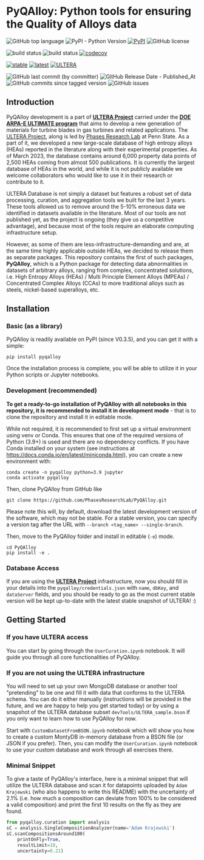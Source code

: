 # PyQAlloy: Python tools for ensuring the Quality of Alloys data

![GitHub top language](https://img.shields.io/github/languages/top/PhasesResearchLab/PyQAlloy)
![PyPI - Python Version](https://img.shields.io/pypi/pyversions/pyqalloy)
[![PyPI](https://img.shields.io/pypi/v/pyqalloy)](https://pypi.org/project/pyqalloy/)
![GitHub license](https://img.shields.io/github/license/PhasesResearchLab/PyQAlloy)

![build status](https://github.com/PhasesResearchLab/PyQAlloy/actions/workflows/test.yml/badge.svg)
![build status](https://github.com/PhasesResearchLab/PyQAlloy/actions/workflows/lastCommit.yml/badge.svg)
[![codecov](https://codecov.io/gh/PhasesResearchLab/PyQAlloy/branch/main/graph/badge.svg?token=M1DWRD4ML3)](https://codecov.io/gh/PhasesResearchLab/PyQAlloy)

[![stable](https://img.shields.io/badge/Read%20The%20Docs-Stable-green)](https://pyqalloy.readthedocs.io/en/stable/) 
[![latest](https://img.shields.io/badge/Read%20The%20Docs-Latest-green)](https://pyqalloy.readthedocs.io/en/latest/)
[![ULTERA](https://img.shields.io/badge/ULTERA-statistics-red)](https://ULTERA.org)

![GitHub last commit (by committer)](https://img.shields.io/github/last-commit/PhasesResearchLab/PyQAlloy?label=Last%20Commit)
![GitHub Release Date - Published_At](https://img.shields.io/github/release-date/PhasesResearchLab/PyQAlloy?label=Last%20Release)
![GitHub commits since tagged version](https://img.shields.io/github/commits-since/PhasesResearchLab/PyQAlloy/v0.3.0?color=g)
![GitHub issues](https://img.shields.io/github/issues/PhasesResearchLab/PyQAlloy)

## Introduction

PyQAlloy development is a part of [**ULTERA Project**](https://ultera.org) carried under the 
[**DOE ARPA-E ULTIMATE program**](https://arpa-e.energy.gov/?q=arpa-e-programs/ultimate) that
aims to develop a new generation of materials for turbine blades in gas turbines and related
applications. The [ULTERA Project](https://ultera.org), along is led by 
[Phases Research Lab](https://phaseslab.com) at Penn State. As a part of it, we developed 
a new large-scale database of high entropy alloys (HEAs) reported in the literature
along with their experimental properties. As of March 2023, the database contains
around 6,000 property data points of 2,500 HEAs coming from almost 500 publications. It is
currently the largest database of HEAs in the world, and while it is not publicly available
we welcome collaborators who would like to use it in their research or contribute to it.

ULTERA Database is not simply a dataset but features a robust set of data processing, 
curation, and aggregation tools we built for the last 3 years. These tools allowed us to 
remove around the 5-10% erroneous data we identified in datasets available in the literature.
Most of our tools are not published yet, as the project is ongoing (they give us a competitive
advantage), and because most of the tools require an elaborate computing infrastructure setup.

However, as some of them are less-infrastructure-demanding and are, at the same time
highly applicable outside HEAs, we decided to release them as separate packages. This repository
contains the first of such packages, **PyQAlloy**, which is a Python package for detecting data
abnormalities in datasets of arbitrary alloys, ranging from complex, concentrated solutions, i.e.
High Entropy Alloys (HEAs) / Multi Principle Element Alloys (MPEAs) / Concentrated Complex Alloys 
(CCAs) to more traditional alloys such as steels, nickel-based superalloys, etc.

## Installation

### Basic (as a library)

PyQAlloy is readily available on PyPI (since V0.3.5), and you can get it with a simple:

    pip install pyqalloy

Once the installation process is complete, you will be able to utilize it in your Python scripts 
or Jupyter notebooks.


### Development (recommended)

**To get a ready-to-go installation of PyQAlloy with all notebooks in this repository, it is recommended
to install it in development mode** - that is to clone the repository and install it in editable mode. 

While not required, it is recommended to first set up a virtual environment using venv or Conda. 
This ensures that one of the required versions of Python (3.9+) is used and there are no dependency conflicts. 
If you have Conda installed on your system (see instructions at https://docs.conda.io/en/latest/miniconda.html), 
you can create a new environment with:

    conda create -n pyqalloy python=3.9 jupyter
    conda activate pyqalloy

Then, clone PyQAlloy from GitHub like

    git clone https://github.com/PhasesResearchLab/PyQAlloy.git

Please note this will, by default, download 
the latest development version of the software, which may not be stable. For a stable version, you can specify a version 
tag after the URL with `--branch <tag_name> --single-branch`.

Then, move to the PyQAlloy folder and install in editable (`-e`) mode.

    cd PyQAlloy
    pip install -e .


### Database Access 

If you are using the [**ULTERA Project**](https://ultera.org) infrastructure, now you should fill in your details into the 
`pyqalloy/credentials.json` with `name`, `dbKey`, and `dataServer` fields, and you should be ready to go as the most current 
stable version will be kept up-to-date with the latest stable snapshot of ULTERA! :)

## Getting Started 

### If you have ULTERA access

You can start by going through the `UserCuration.ipynb` notebook. It will guide you through
all core functionalities of PyQAlloy.

### If you are not using the ULTERA infrastructure 
You will need to set up your own MongoDB database or another tool
"pretending" to be one and fill it with data that conforms to the ULTERA schema. You can do it either manually
(instructions will be provided in the future, and we are happy to help you get started today) or by using
a snapshot of the ULTERA database subset `devTools/ULTERA_sample.bson` if you only want to learn how to use PyQAlloy
for now.

Start with `CustomDatasetFromBSON.ipynb` notebook which will show you how to create a custom MontyDB in-memory database
from a BSON file (or JSON if you prefer). Then, you can modify the `UserCuration.ipynb` notebook to use your custom 
database and work through all exercises there.

### Minimal Snippet

To give a taste of PyQAlloy's interface, here is a minimal snippet that will utilize the ULTERA database and
scan it for datapoints uploaded by `Adam Krajewski` (who also happens to write this README) with the uncertainty of 
2.1% (i.e. how much a composition can deviate from 100% to be considered a valid composition) and print the first 10
results on the fly as they are found.

```python
from pyqalloy.curation import analysis
sC = analysis.SingleCompositionAnalyzer(name='Adam Krajewski')
sC.scanCompositionsAround100(
    printOnFly=True, 
    resultLimit=10, 
    uncertainty=0.21)
```